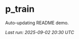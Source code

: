 # p_train

Auto-updating README demo.

<!--START_SECTION:status-->
_Last run: 2025-09-02 20:30 UTC_
<!--END_SECTION:status-->























































































































































































































































































